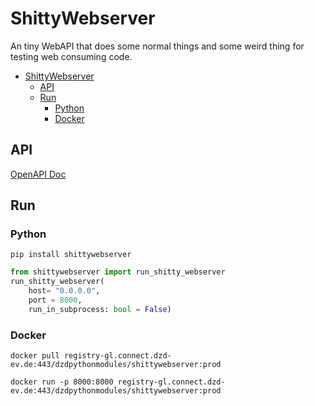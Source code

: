 # ShittyWebserver

An tiny WebAPI that does some normal things and some weird thing for testing web consuming code.

- [ShittyWebserver](#shittywebserver)
  - [API](#api)
  - [Run](#run)
    - [Python](#python)
    - [Docker](#docker)

## API

[OpenAPI Doc](/docs/openapi.json#/)

## Run

### Python

`pip install shittywebserver`

```python
from shittywebserver import run_shitty_webserver
run_shitty_webserver(
    host= "0.0.0.0",
    port = 8000,
    run_in_subprocess: bool = False)
```
### Docker

`docker pull registry-gl.connect.dzd-ev.de:443/dzdpythonmodules/shittywebserver:prod`

`docker run -p 8000:8000 registry-gl.connect.dzd-ev.de:443/dzdpythonmodules/shittywebserver:prod`
